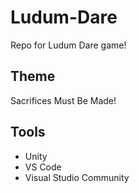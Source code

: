 # Ludum-Dare
Repo for Ludum Dare game!

## Theme
Sacrifices Must Be Made!

## Tools

* Unity
* VS Code
* Visual Studio Community
